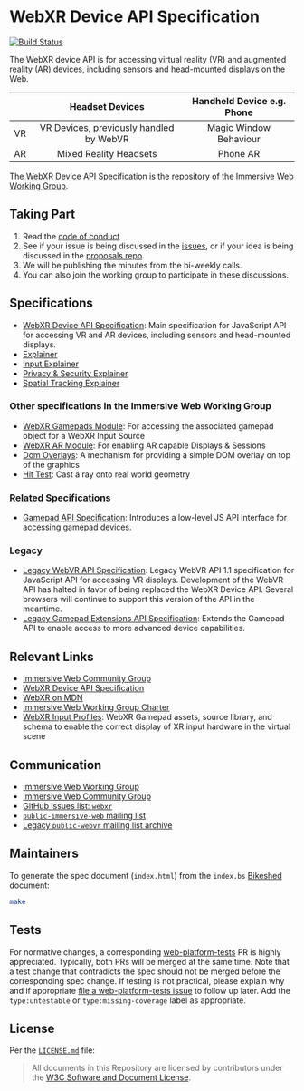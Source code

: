 # WebXR Device API Specification

[![Build Status](https://travis-ci.org/immersive-web/webxr.svg?branch=master)](https://travis-ci.org/immersive-web/webxr)

The WebXR device API is for accessing virtual reality (VR) and augmented reality (AR) devices, including sensors and head-mounted displays on the Web. 

|    |             Headset Devices             | Handheld Device e.g. Phone |
|----|:---------------------------------------:|:--------------------------:|
| VR | VR Devices, previously handled by WebVR | Magic Window Behaviour     |
| AR | Mixed Reality Headsets                  | Phone AR                   |

The [WebXR Device API Specification][1] is the repository of the [Immersive Web Working Group][17].

## Taking Part

1. Read the [code of conduct][18]
2. See if your issue is being discussed in the [issues][8], or if your idea is being discussed in the [proposals repo][19].
3. We will be publishing the minutes from the bi-weekly calls.
4. You can also join the working group to participate in these discussions.

## Specifications

* [WebXR Device API Specification][1]: Main specification for JavaScript API for accessing VR and AR devices, including sensors and head-mounted displays.
* [Explainer][21]
* [Input Explainer][22]
* [Privacy & Security Explainer][23]
* [Spatial Tracking Explainer][24]

### Other specifications in the Immersive Web Working Group

* [WebXR Gamepads Module][25]: For accessing the associated gamepad object for a WebXR Input Source
* [WebXR AR Module][26]: For enabling AR capable Displays & Sessions
* [Dom Overlays][27]: A mechanism for providing a simple DOM overlay on top of the graphics
* [Hit Test][28]: Cast a ray onto real world geometry

### Related Specifications

* [Gamepad API Specification][5]: Introduces a low-level JS API interface for accessing gamepad devices.

### Legacy
* [Legacy WebVR API Specification][2]: Legacy WebVR API 1.1 specification for JavaScript API for accessing VR displays. Development of the WebVR API has halted in favor of being replaced the WebXR Device API. Several browsers will continue to support this version of the API in the meantime.
* [Legacy Gamepad Extensions API Specification][6]: Extends the Gamepad API to enable access to more advanced device capabilities.

## Relevant Links

* [Immersive Web Community Group][3]
* [WebXR Device API Specification][1]
* [WebXR on MDN][16]
* [Immersive Web Working Group Charter][4]
* [WebXR Input Profiles][29]: WebXR Gamepad assets, source library, and schema to enable the correct display of XR input hardware in the virtual scene

## Communication

* [Immersive Web Working Group][17]
* [Immersive Web Community Group][3]
* [GitHub issues list: `webxr`][8]
* [`public-immersive-web` mailing list][20]
* [Legacy `public-webvr` mailing list archive][7]

## Maintainers

To generate the spec document (`index.html`) from the `index.bs` [Bikeshed][10] document:

```sh
make
```


## Tests

For normative changes, a corresponding
[web-platform-tests][11] PR is highly appreciated. Typically,
both PRs will be merged at the same time. Note that a test change that contradicts the spec should
not be merged before the corresponding spec change. If testing is not practical, please explain why
and if appropriate [file a web-platform-tests issue][12]
to follow up later. Add the `type:untestable` or `type:missing-coverage` label as appropriate.


## License

Per the [`LICENSE.md`](LICENSE.md) file:

> All documents in this Repository are licensed by contributors under the  [W3C Software and Document License](https://www.w3.org/Consortium/Legal/copyright-software).

<!-- Links -->
[1]: https://immersive-web.github.io/webxr/
[2]: https://immersive-web.github.io/webvr/
[3]: https://www.w3.org/community/webvr/
[4]: https://www.w3.org/2020/05/immersive-web-wg-charter.html
[5]: https://w3c.github.io/gamepad/
[6]: https://w3c.github.io/gamepad/extensions.html
[7]: https://lists.w3.org/Archives/Public/public-webvr/
[8]: https://github.com/immersive-web/webxr/issues
[10]: https://github.com/tabatkins/bikeshed
[11]: https://github.com/web-platform-tests/wpt
[12]: https://github.com/web-platform-tests/wpt/issues/new
[13]: http://www.w3.org/Consortium/Legal/2015/copyright-software-and-document
[14]: https://www.w3.org/community/about/agreements/cla/
[15]: https://www.w3.org/Consortium/Legal/2008/03-bsd-license.html
[16]: https://developer.mozilla.org/en-US/docs/Web/API/WebXR_Device_API
[17]: https://w3.org/immersive-web
[18]: https://immersive-web.github.io/homepage/code-of-conduct.html
[19]: https://github.com/immersive-web/proposals
[20]: https://lists.w3.org/Archives/Public/public-immersive-web-wg/
[21]:https://immersive-web.github.io/webxr/explainer.html
[22]:https://immersive-web.github.io/webxr/input-explainer.html
[23]:https://immersive-web.github.io/webxr/privacy-security-explainer.html
[24]:https://immersive-web.github.io/webxr/spatial-tracking-explainer.html
[25]:https://github.com/immersive-web/webxr-gamepads-module
[26]:https://github.com/immersive-web/webxr-ar-module
[27]:https://github.com/immersive-web/dom-overlays
[28]:https://github.com/immersive-web/hit-test
[29]:https://github.com/immersive-web/webxr-input-profiles
